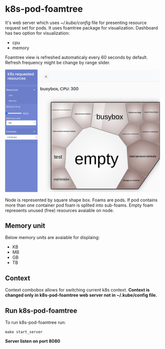 # k8s-pod-foamtree

It's web server which uses *~/.kube/config* file for presenting resource request set for pods. It uses foamtree package for visualization. Dashboard has two option for visualization:
- cpu
- memory

Foamtree view is refreshed automaticaly every 60 seconds by default. Refresh frequency might be change by range slider.

![Drag Racing](k8s-foam-tree.png)

Node is represented by square shape box. Foams are pods. If pod contains more than one container pod foam is splited into sub-foams. Empty foam represents unused (free) resources avaiable on node.

## Memory unit
Below memory units are avaiable for displaing:
- KB
- MB
- GB
- TB

## Context
Context combobox allows for switching current k8s context. **Context is changed only in k8s-pod-foamtree web server not in ~/.kube/config file.**

## Run k8s-pod-foamtree
To run k8s-pod-foamtree run:
```
make start_server
```
**Server listen on port 8080**